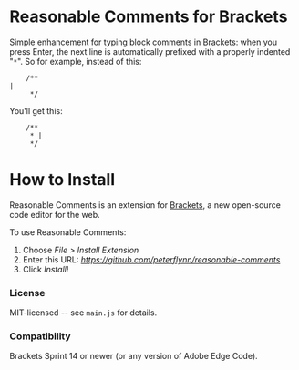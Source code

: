 Reasonable Comments for Brackets
================================
Simple enhancement for typing block comments in Brackets: when you press Enter, the next line is automatically prefixed with a properly indented "`*`". So for example, instead of this:

```
    /**
|
     */
```

You'll get this:

```
    /**
     * |
     */
```


How to Install
==============
Reasonable Comments is an extension for [Brackets](https://github.com/adobe/brackets/), a new open-source code editor for the web.

To use Reasonable Comments:

1. Choose _File > Install Extension_
2. Enter this URL: _https://github.com/peterflynn/reasonable-comments_
3. Click _Install_!


### License
MIT-licensed -- see `main.js` for details.

### Compatibility
Brackets Sprint 14 or newer (or any version of Adobe Edge Code).